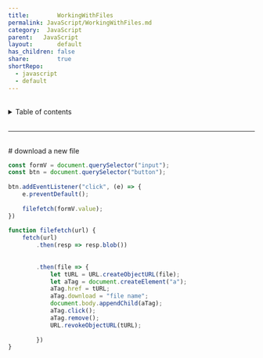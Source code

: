 ```yaml
---  
title:        WorkingWithFiles  
permalink: JavaScript/WorkingWithFiles.md  
category:  JavaScript  
parent:   JavaScript  
layout:       default  
has_children: false  
share:        true  
shortRepo:  
  - javascript  
  - default            
---  
```

  
  
<br/>            
  
<details markdown="block">                  
<summary>                  
Table of contents                  
</summary>                  
{: .text-delta }                  
1. TOC                  
{:toc}                  
</details>                  
  
<br/>                  
  
***                  
  
<br/>  
# download a new file  
  
```javascript  
const formV = document.querySelector("input");  
const btn = document.querySelector("button");  
  
btn.addEventListener("click", (e) => {  
    e.preventDefault();  
  
    filefetch(formV.value);  
})  
  
function filefetch(url) {  
    fetch(url)  
        .then(resp => resp.blob())  
  
  
        .then(file => {  
            let tURL = URL.createObjectURL(file);  
            let aTag = document.createElement("a");  
            aTag.href = tURL;  
            aTag.download = "file name";  
            document.body.appendChild(aTag);  
            aTag.click();  
            aTag.remove();  
            URL.revokeObjectURL(tURL);  
  
        })  
}  
  
```